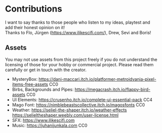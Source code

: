 # Contributions

I want to say thanks to those people who listen to my ideas, playtest and add their honest opinion on it!  
Thanks to Flo, Jürgen (https://www.ilikescifi.com/), Drew, Sevi and Boris!

## Assets

You may not use assets from this project freely if you do not understand the licensing of those for your hobby or commercial project. Please read them carefully or get in touch with the creator.

- MysteryBox: https://dani-maccari.itch.io/platformer-metroidvania-pixel-items-free-assets CC0
- Birbs, Backgrounds and Pipes: https://megacrash.itch.io/flappy-bird-assets CC0
- UI Elements: https://crusenho.itch.io/complete-ui-essential-pack CC4
- Mago Font: https://nimblebeastscollective.itch.io/magosfonts CC0
- Weather: https://seliel-the-shaper.itch.io/weather-effects https://selieltheshaper.weebly.com/user-license.html
- SFX: https://www.ilikescifi.com
- Music: https://juhanijunkala.com CC0

